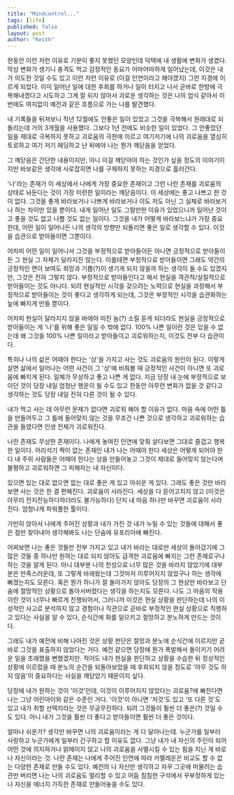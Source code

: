 ```yaml
---
title: "Mindcontrol..."
tags: [life]
published: false
layout: post
author: "Keith"
---
```


한동안 이런 저런 이유로 기분이 좋지 못했던 모양인데 덕택에 내 생활에 변화가 생겼다. 막상 변화가 생기니 충격도 먹고 감정적인 동요가 어마어마하게 일어났는데, 이것은 내가 의도한 것일 수도 있고 이런 저런 이유로 (이걸 인연이라고 해야겠지) 그런 지경에 이르게 되었다. 이미 일어난 일에 대한 후회를 하거나 일이 터지고 나서 곧바로 한방에 극복해내겠다고 시도하고 그게 잘 되지 않아서 괴로운 생각하는 것은 나의 업식 같아서 이번에도 여지없이 예전과 같은 흐름으로 가는 나를 발견했다.

내 기록들을 뒤져보니 작년 12월에도 안좋은 일이 있었고 그것을 극복해서 원래대로 되돌리는데 거의 3개월을 사용했다. 그보다 1년 전에도 비슷한 일이 있었다. 그 안좋았던 일을 제대로 극복하지 못하고 괴로움의 극한에 이르고 여기저기에 나의 괴로움을 열심히 토로하고 여기 저기 헤딩하고 난 뒤에야 나는 뭔가 깨닫음을 얻었다.

그 깨닫음은 간단한 내용이지만, 아니 이걸 깨닫아야 하는 것인가 싶을 정도의 이야기이지만 바보같은 생각에 사로잡히면 나를 구제하지 못하는 지경으로 흘러간다. 

'나'라는 존재가 이 세상에서 나에게 가장 중요한 존재이고 그런 나란 존재를 괴로움의 상태로 놔둔다는 것이 가장 미련한 일이라는 깨닫음이다. 이 세상에는 좋고 나쁘고 한 것이 없다. 그것을 좋게 바라보거나 나쁘게 바라보거나 이도 저도 아닌 그 실체로 바라보거나 하는 차이만 있을 뿐이다. 내게 일어난 일도 그럴만한 이유가 있었으니까 일어난 것이고 좋을 것도 없고 나쁠 것도 없는 일이다. 그것을 내가 어떻게 바라보느냐가 가장 중요한데, 어떤 일이 일어나든 나의 생각의 방향만 되돌리면 좋은 일로 생각할 수 있다. 이것을 습관으로 받아들이면 그뿐이다. 

어차피 어떤 일이 일어나서 그것을 부정적으로 받아들이든 아니면 긍정적으로 받아들이든 그 현실 그 자체가 달라지진 않는다. 이를테면 부정적으로 받아들이면 그래도 약간의 긍정적인 면이 보여도 희망과 기쁨(?)이 생기게 되지 않을까 하는 생각이 들 수도 있겠지만, 그것은 전혀 그렇지 않다. 부정적으로 받아들인다고 해서 현실을 객관적/실질적으로 받아들이는 것도 아니다. 되려 현실적인 시각을 갖으려는 노력으로 현실을 과장해서 부정적으로 받아들이는 것이 좋다고 생각하게 되는데, 그것은 부정적인 시각을 습관화하는 늪에 빠지게 만들 뿐이다.

어차피 현실이 달라지지 않을 바에야 미친 놈(?) 소릴 듣게 되더라도 현실을 긍정적으로 받아들이는 게 '나'를 위해 좋은 일일 수 밖에 없다. 100% 나쁜 일이란 것은 있을 수 없는데 왜 그것을 100% 나쁜 일이라고 받아들이고 괴로워하는지, 이것도 전부 다 습관이다. 

특히나 나의 삶은 어때야 한다는 '상'을 가지고 사는 것도 괴로움의 원인이 된다. 이렇게 살면 삶에서 일어나는 어떤 사건이 그 '상'에 비춰볼 때 긍정적인 사건이 아니면 또 괴로움에 빠지게 된다. 일체가 무상하고 좋고 나쁜 게 없다. 지금 당장 내 눈에 부정적으로 보이던 것이 당장 내일 엄청난 행운이 될 수도 있고 한동안 아무런 변화가 없을 것 같다고 생각하는 것도 당장 내일 전혀 다른 것이 될 수 있다.

내가 먹고 사는 데 아무런 문제가 없다면 괴로워 해야 할 이유가 없다. 마음 속에 어떤 틀을 만들어두고 그 틀에 들어맞지 않는 것을 무조건 나쁜 것으로 생각하고 괴로워하는 습관을 들였다면 인생 전체가 괴로워진다. 

나란 존재도 무상한 존재이다. 나에게 놓여진 인연에 맞춰 살다보면 그대로 즐겁고 행복한 일이다. 어리석기 짝이 없는 존재인 내가 나는 어때야 한다 세상은 어떻게 되어야 한다 내 주위 사람들은 어때야 한다는 상을 만들어놓고 그것이 제대로 들어맞지 않는다며 불평하고 괴로워하면 그 피해자는 내 자신이다.

있으면 있는 대로 없으면 없는 대로 좋은 게 있고 아쉬운 게 있다. 그래도 좋은 것만 바라보면 사는 것은 한 결 편해진다. 괴로움이 사라진다. 세상을 다 뜯어고치지 않고 (이것은 아무리 전지전능하다하더라도 불가능하다) 단지 내 마음 하나만 바꾸면 괴로움이 사라진다. 엄청나게 파워풀한 툴이다.

가만히 앉아서 나에게 주어진 상황과 내가 가진 것 내가 누릴 수 있는 것들에 대해서 좋은 점만 찾아내어 생각해봐도 나는 단숨에 유포리아에 빠진다.

어찌보면 나는 좋은 것들만 전부 가지고 있고 내가 바라는 대로만 세상이 돌아갔기에 그 많은 것들 중 하나만 원하는 대로 되지 않아도 급격한 괴로움에 빠지는 그런 존재로구나 하는 것을 알게 된다. 아니 대부분 나의 천성으로 너무 많은 것을 바라지 않았기에 대부분은 만족스러운데, 또 그렇게 바래왔는데 그것마저 이루어지지 않았구나 하는 생각에 빠졌는지도 모른다. 혹은 뭔가 하나가 잘 돌아가지 않아도 당장의 그 현상만 바라보고 단숨에 절망적인 상황으로 돌아서버렸다는 생각을 하는지도 모른다. 나도 그 마음의 작용이란 것이 너무나 빠르게 진행되어서, 그러니까 이것은 현실 상황을 판단하는데 나의 이성적인 사고로 분석하지 않고 경험이나 직관으로 곧바로 부정적인 현실 상황으로 직행하고 있다는 사실을 알 수 있다, 순식간에 화를 일으키고 절망하고 분노하게 만드는 것이다.

그래도 내가 예전에 비해 나아진 것은 상황 판단은 절망과 분노에 순식간에 이르지만 곧바로 그것을 표출하지 않았다는 거다. 예전 같으면 당장에 뭔가 폭발해서 돌이키기 어려운 일을 초래했을 뻔했겠지만. 적어도 내가 현실을 판단하고 상황을 수습한 뒤 정상적인 상황에 이르렀을 때 분노의 순간을 되돌아보았을 때 후회되지 않을 정도로 '아무 것도 하지 않음'이 중요하다는 사실을 깨닫았기 때문이지 싶다.

당장에 내가 원하는 것이 '이것'인데, 이것이 이루어지지 않았다는 괴로움?에 빠진다면 나는 그냥 어린아이와 같은 수준인 거다. '이것'이 아니면 '저것'도 있고 '또 다른 것'도 있고 내가 취할 선택지라는 것은 무궁무진하다. 되려 그것들이 훨씬 더 좋은(?) 것일 수도 있다. 아니 내가 그것을 훨씬 더 좋다고 받아들이면 훨씬 더 좋은 것이다.

얼마나 쉬운가? 생각만 바꾸면 나의 괴로움이라는 게 다 달아나는데. 누군가를 일부러 사랑하고 누군가에게 일부러 간구하고 할 이유도 없다. 그냥 내가 내 자신의 주인이 되어 어떤 것에 의지하거나 얽메이지 않고 나의 괴로움을 사멸시킬 수 있는 힘을 지닌 게 바로 나 자신이라는 것. 나란 존재는 나에게 주어진 인연에 따라 카멜레온은 비교도 할 수 없는 다양한 존재로 만들 수도 있다. 예전의 나 자신만 생각하고 자꾸 그곳에 머물려는 습관만 버리면 나는 나의 괴로움도 멀리할 수 있고 어둠 침침한 구석에서 꾸부정하게 있는 나 자신을 에너지 가득한 존재로 만들어놓을 수도 있다.
